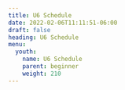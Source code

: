 ```yaml
---
title: U6 Schedule
date: 2022-02-06T11:11:51-06:00
draft: false
heading: U6 Schedule
menu:
  youth:
    name: U6 Schedule
    parent: beginner
    weight: 210
---
```


<!-- {{< iframe src="/img/uploads/2021-major-league-schedule.pdf" >}} -->